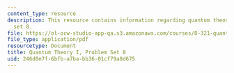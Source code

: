 ```yaml
---
content_type: resource
description: This resource contains information regarding quantum theory I, problem
  set 8.
file: https://ol-ocw-studio-app-qa.s3.amazonaws.com/courses/8-321-quantum-theory-i-fall-2017/246d0e7f6bfba7babb3601cf79a8d675_MIT8_321F17_Pset8.pdf
file_type: application/pdf
resourcetype: Document
title: Quantum Theory I, Problem Set 8
uid: 246d0e7f-6bfb-a7ba-bb36-01cf79a8d675
---
```

